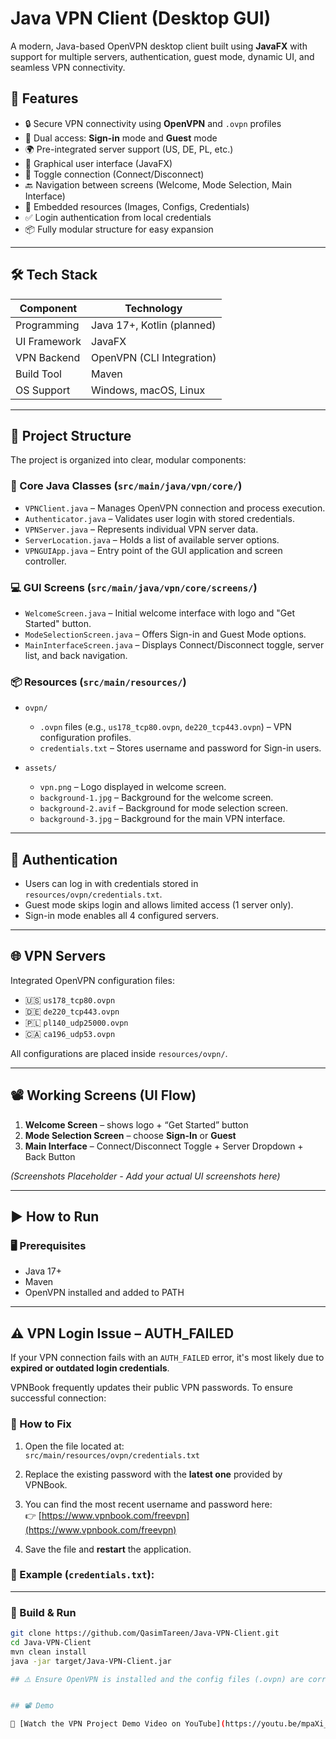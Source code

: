 # Java VPN Client (Desktop GUI)

A modern, Java-based OpenVPN desktop client built using **JavaFX** with support for multiple servers, authentication, guest mode, dynamic UI, and seamless VPN connectivity.


## 🚀 Features

- 🔒 Secure VPN connectivity using **OpenVPN** and `.ovpn` profiles
- 👤 Dual access: **Sign-in** mode and **Guest** mode
- 🌍 Pre-integrated server support (US, DE, PL, etc.)
- 🎨 Graphical user interface (JavaFX)
- 🔁 Toggle connection (Connect/Disconnect)
- 🔙 Navigation between screens (Welcome, Mode Selection, Main Interface)
- 📂 Embedded resources (Images, Configs, Credentials)
- ✅ Login authentication from local credentials
- 📦 Fully modular structure for easy expansion

---

## 🛠️ Tech Stack

| Component       | Technology              |
|----------------|--------------------------|
| Programming    | Java 17+, Kotlin (planned) |
| UI Framework   | JavaFX                   |
| VPN Backend    | OpenVPN (CLI Integration)|
| Build Tool     | Maven                    |
| OS Support     | Windows, macOS, Linux    |

---

## 📁 Project Structure

The project is organized into clear, modular components:

### 🧠 Core Java Classes (`src/main/java/vpn/core/`)
- `VPNClient.java` – Manages OpenVPN connection and process execution.
- `Authenticator.java` – Validates user login with stored credentials.
- `VPNServer.java` – Represents individual VPN server data.
- `ServerLocation.java` – Holds a list of available server options.
- `VPNGUIApp.java` – Entry point of the GUI application and screen controller.

### 💻 GUI Screens (`src/main/java/vpn/core/screens/`)
- `WelcomeScreen.java` – Initial welcome interface with logo and "Get Started" button.
- `ModeSelectionScreen.java` – Offers Sign-in and Guest Mode options.
- `MainInterfaceScreen.java` – Displays Connect/Disconnect toggle, server list, and back navigation.

### 📦 Resources (`src/main/resources/`)
- `ovpn/`
  - `.ovpn` files (e.g., `us178_tcp80.ovpn`, `de220_tcp443.ovpn`) – VPN configuration profiles.
  - `credentials.txt` – Stores username and password for Sign-in users.
  
- `assets/`
  - `vpn.png` – Logo displayed in welcome screen.
  - `background-1.jpg` – Background for the welcome screen.
  - `background-2.avif` – Background for mode selection screen.
  - `background-3.jpg` – Background for the main VPN interface.



---

## 🔐 Authentication

- Users can log in with credentials stored in `resources/ovpn/credentials.txt`.
- Guest mode skips login and allows limited access (1 server only).
- Sign-in mode enables all 4 configured servers.

---

## 🌐 VPN Servers

Integrated OpenVPN configuration files:

- 🇺🇸 `us178_tcp80.ovpn`
- 🇩🇪 `de220_tcp443.ovpn`
- 🇵🇱 `pl140_udp25000.ovpn`
- 🇨🇦 `ca196_udp53.ovpn`

All configurations are placed inside `resources/ovpn/`.


---

## 📽️ Working Screens (UI Flow)

1. **Welcome Screen** – shows logo + “Get Started” button
2. **Mode Selection Screen** – choose **Sign-In** or **Guest**
3. **Main Interface** – Connect/Disconnect Toggle + Server Dropdown + Back Button

_(Screenshots Placeholder - Add your actual UI screenshots here)_

---

## ▶️ How to Run

### 🖥️ Prerequisites

- Java 17+
- Maven
- OpenVPN installed and added to PATH

---

## ⚠️ VPN Login Issue – AUTH_FAILED

If your VPN connection fails with an `AUTH_FAILED` error, it's most likely due to **expired or outdated login credentials**.

VPNBook frequently updates their public VPN passwords. To ensure successful connection:

### 🔧 How to Fix

1. Open the file located at:  
   `src/main/resources/ovpn/credentials.txt`

2. Replace the existing password with the **latest one** provided by VPNBook.

3. You can find the most recent username and password here:  
   👉 [https://www.vpnbook.com/freevpn](https://www.vpnbook.com/freevpn)

4. Save the file and **restart** the application.

### 📌 Example (`credentials.txt`):

---

### 🔧 Build & Run

```bash
git clone https://github.com/QasimTareen/Java-VPN-Client.git
cd Java-VPN-Client
mvn clean install
java -jar target/Java-VPN-Client.jar

## ⚠️ Ensure OpenVPN is installed and the config files (.ovpn) are correctly mapped in the code.


## 📽️ Demo

🎥 [Watch the VPN Project Demo Video on YouTube](https://youtu.be/mpaXi_tuYV4)


